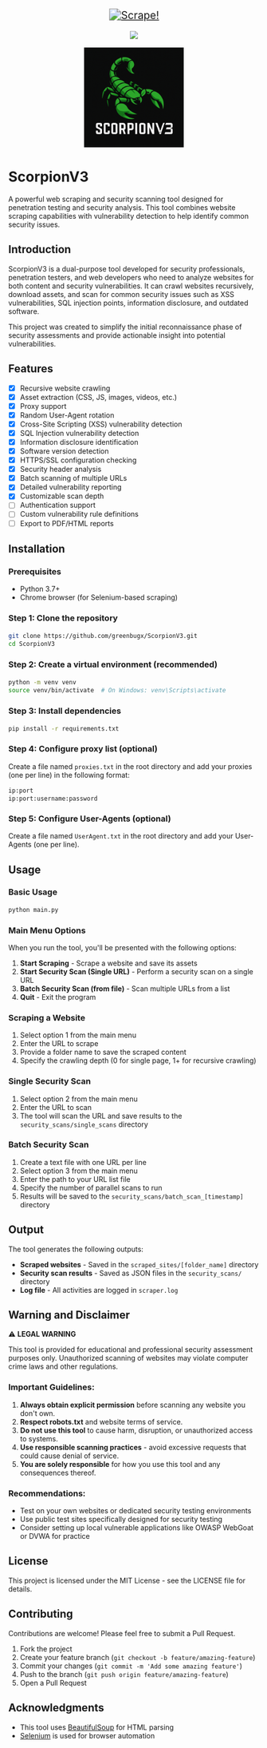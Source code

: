 <p align="center">
  <a href="#">
    <img src="https://img.shields.io/badge/ScorpionV3-GreenBugX-8A2BE2?style=for-the-badge&logo=insects&logoColor=white&labelColor=darkgreen&color=green&labelWidth=400&logoWidth=40" alt="Scrape!" style="transform: scale(1.5); margin: 10px 0;" />
  </a>
</p>

<p align="center">
  <a href="https://skillicons.dev">
    <img src="https://skillicons.dev/icons?i=git,py,vscode,selenium" />
  </a>
</p>

<p align="center">
  <a href="#">
    <img src="logo.png" width=200px/>
  </a>
</p>

# ScorpionV3

A powerful web scraping and security scanning tool designed for penetration testing and security analysis. This tool combines website scraping capabilities with vulnerability detection to help identify common security issues.

## Introduction

ScorpionV3 is a dual-purpose tool developed for security professionals, penetration testers, and web developers who need to analyze websites for both content and security vulnerabilities. It can crawl websites recursively, download assets, and scan for common security issues such as XSS vulnerabilities, SQL injection points, information disclosure, and outdated software.

This project was created to simplify the initial reconnaissance phase of security assessments and provide actionable insight into potential vulnerabilities.

## Features

- [x] Recursive website crawling
- [x] Asset extraction (CSS, JS, images, videos, etc.)
- [x] Proxy support
- [x] Random User-Agent rotation
- [x] Cross-Site Scripting (XSS) vulnerability detection
- [x] SQL Injection vulnerability detection
- [x] Information disclosure identification
- [x] Software version detection
- [x] HTTPS/SSL configuration checking
- [x] Security header analysis
- [x] Batch scanning of multiple URLs
- [x] Detailed vulnerability reporting
- [x] Customizable scan depth
- [ ] Authentication support
- [ ] Custom vulnerability rule definitions
- [ ] Export to PDF/HTML reports

## Installation

### Prerequisites

- Python 3.7+
- Chrome browser (for Selenium-based scraping)

### Step 1: Clone the repository

```bash
git clone https://github.com/greenbugx/ScorpionV3.git
cd ScorpionV3
```

### Step 2: Create a virtual environment (recommended)

```bash
python -m venv venv
source venv/bin/activate  # On Windows: venv\Scripts\activate
```

### Step 3: Install dependencies

```bash
pip install -r requirements.txt
```

### Step 4: Configure proxy list (optional)

Create a file named `proxies.txt` in the root directory and add your proxies (one per line) in the following format:
```
ip:port
ip:port:username:password
```

### Step 5: Configure User-Agents (optional)

Create a file named `UserAgent.txt` in the root directory and add your User-Agents (one per line).

## Usage

### Basic Usage

```bash
python main.py
```

### Main Menu Options

When you run the tool, you'll be presented with the following options:

1. **Start Scraping** - Scrape a website and save its assets
2. **Start Security Scan (Single URL)** - Perform a security scan on a single URL
3. **Batch Security Scan (from file)** - Scan multiple URLs from a list
4. **Quit** - Exit the program

### Scraping a Website

1. Select option 1 from the main menu
2. Enter the URL to scrape
3. Provide a folder name to save the scraped content
4. Specify the crawling depth (0 for single page, 1+ for recursive crawling)

### Single Security Scan

1. Select option 2 from the main menu
2. Enter the URL to scan
3. The tool will scan the URL and save results to the `security_scans/single_scans` directory

### Batch Security Scan

1. Create a text file with one URL per line
2. Select option 3 from the main menu
3. Enter the path to your URL list file
4. Specify the number of parallel scans to run
5. Results will be saved to the `security_scans/batch_scan_[timestamp]` directory

## Output

The tool generates the following outputs:

- **Scraped websites** - Saved in the `scraped_sites/[folder_name]` directory
- **Security scan results** - Saved as JSON files in the `security_scans/` directory
- **Log file** - All activities are logged in `scraper.log`

## Warning and Disclaimer

⚠️ **LEGAL WARNING**

This tool is provided for educational and professional security assessment purposes only. Unauthorized scanning of websites may violate computer crime laws and other regulations.

### Important Guidelines:

1. **Always obtain explicit permission** before scanning any website you don't own.
2. **Respect robots.txt** and website terms of service.
3. **Do not use this tool** to cause harm, disruption, or unauthorized access to systems.
4. **Use responsible scanning practices** - avoid excessive requests that could cause denial of service.
5. **You are solely responsible** for how you use this tool and any consequences thereof.

### Recommendations:

- Test on your own websites or dedicated security testing environments
- Use public test sites specifically designed for security testing
- Consider setting up local vulnerable applications like OWASP WebGoat or DVWA for practice

## License

This project is licensed under the MIT License - see the LICENSE file for details.

## Contributing

Contributions are welcome! Please feel free to submit a Pull Request.

1. Fork the project
2. Create your feature branch (`git checkout -b feature/amazing-feature`)
3. Commit your changes (`git commit -m 'Add some amazing feature'`)
4. Push to the branch (`git push origin feature/amazing-feature`)
5. Open a Pull Request

## Acknowledgments

- This tool uses [BeautifulSoup](https://www.crummy.com/software/BeautifulSoup/) for HTML parsing
- [Selenium](https://www.selenium.dev/) is used for browser automation